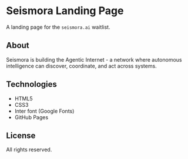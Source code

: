 # Seismora Landing Page

A landing page for the `seismora.ai` waitlist.

## About

Seismora is building the Agentic Internet - a network where autonomous intelligence can discover, coordinate, and act across systems.

## Technologies

- HTML5
- CSS3
- Inter font (Google Fonts)
- GitHub Pages

## License

All rights reserved.
